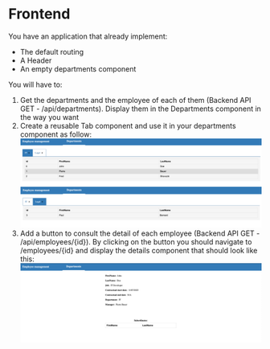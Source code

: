 # Frontend

You have an application that already implement:

- The default routing
- A Header
- An empty departments component

You will have to:

1. Get the departments and the employee of each of them (Backend API GET - /api/departments). Display them in the Departments component in the way you want
2. Create a reusable Tab component and use it in your departments component as follow:
   ![Tab1](./public/images/img.png)
   ![Tab2](./public/images/img_1.png)
3. Add a button to consult the detail of each employee (Backend API GET - /api/employees/{id}). By clicking on the button you should navigate to /employees/{id} and display the details component that should look like this:
   ![Tab2](./public/images/img_2.png)
